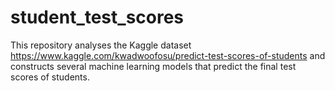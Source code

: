 # student_test_scores

This repository analyses the Kaggle dataset https://www.kaggle.com/kwadwoofosu/predict-test-scores-of-students and constructs several machine learning models that predict the final test scores of students.
